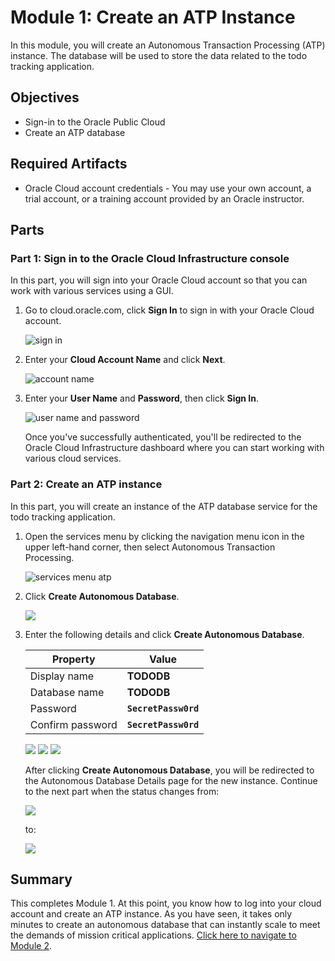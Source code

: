 # Module 1: Create an ATP Instance

In this module, you will create an Autonomous Transaction Processing (ATP) instance. The database will be used to store the data related to the todo tracking application.

## Objectives

* Sign-in to the Oracle Public Cloud
* Create an ATP database

## Required Artifacts

* Oracle Cloud account credentials - You may use your own account, a trial account, or a training account provided by an Oracle instructor.

## Parts

### **Part 1**: Sign in to the Oracle Cloud Infrastructure console

In this part, you will sign into your Oracle Cloud account so that you can work with various services using a GUI.

1. Go to cloud.oracle.com, click **Sign In** to sign in with your Oracle Cloud account.

   ![sign in](images/1/signin.png)

2. Enter your **Cloud Account Name** and click **Next**.

   ![account name](images/1/account-name.png)

3. Enter your **User Name** and **Password**, then click **Sign In**.

   ![user name and password](images/1/user-name-and-password.png)

   Once you've successfully authenticated, you'll be redirected to the Oracle Cloud Infrastructure dashboard where you can start working with various cloud services.

### **Part 2**: Create an ATP instance

In this part, you will create an instance of the ATP database service for the todo tracking application.

1. Open the services menu by clicking the navigation menu icon in the upper left-hand corner, then select Autonomous Transaction Processing.

   ![services menu atp](images/1/select-atp-in-nav-menu.png)

2. Click **Create Autonomous Database**.

   ![](images/1/click-create-autonomous-database.png)

3. Enter the following details and click **Create Autonomous Database**.

   | Property | Value |
   | --- | --- |
   | Display name | **TODODB** |
   | Database name | **TODODB** |
   | Password | **`SecretPassw0rd`** |
   | Confirm password | **`SecretPassw0rd`** |

   ![](images/1/atp-settings-1.png)
   ![](images/1/atp-settings-2.png)
   ![](images/1/atp-settings-3.png)

   After clicking **Create Autonomous Database**, you will be redirected to the Autonomous Database Details page for the new instance. Continue to the next part when the status changes from:
   
   ![](images/1/status-provisioning.png) 

   to:
   
   ![](images/1/status-available.png)

## Summary

This completes Module 1. At this point, you know how to log into your cloud account and create an ATP instance. As you have seen, it takes only minutes to create an autonomous database that can instantly scale to meet the demands of mission critical applications. [Click here to navigate to Module 2](2-create-a-database-user-with-soda-privileges.md).